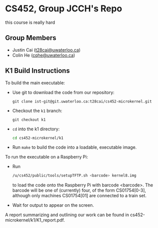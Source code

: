 # CS452, Group JCCH's Repo

this course is really hard

## Group Members

* Justin Cai (t28cai@uwaterloo.ca)
* Colin He (cqhe@uwaterloo.ca)

## K1 Build Instructions

To build the main executable:

* Use git to download the code from our repository:

    ```git
    git clone ist-git@git.uwaterloo.ca:t28cai/cs452-microkernel.git
    ```

* Checkout the `k1` branch:

    ```git
    git checkout k1
    ```

* `cd` into the k1 directory:

    ```sh
    cd cs452-microkernel/k1
    ```

* Run `make` to build the code into a loadable, executable image.

To run the executable on a Raspberry Pi:

* Run

    ```sh
    /u/cs452/public/tools/setupTFTP.sh <barcode> kernel8.img
    ```

    to load the code onto the Raspberry Pi with barcode \<barcode\>. The barcode will be one of (currently) four, of the form CS01754[0-3], although only machines CS01754[01] are connected to a train set.
* Wait for output to appear on the screen.

A report summarizing and outlining our work can be found in cs452-microkernel/k1/K1_report.pdf.
